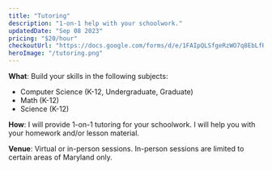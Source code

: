 ```yaml
---
title: "Tutoring"
description: "1-on-1 help with your schoolwork."
updatedDate: "Sep 08 2023"
pricing: "$20/hour"
checkoutUrl: "https://docs.google.com/forms/d/e/1FAIpQLSfgeRzWO7q8EbLfRnxCsOokfZKd2Bf4umRllMhKNWnxgFPbfA/viewform?usp=pp_url&entry.927973310=Tutoring"
heroImage: "/tutoring.png"
---
```


**What**: Build your skills in the following subjects:
- Computer Science (K-12, Undergraduate, Graduate)
- Math (K-12)
- Science (K-12)

**How**: I will provide 1-on-1 tutoring for your schoolwork. I will help you with your homework and/or lesson material.

**Venue**: Virtual or in-person sessions. In-person sessions are limited to certain areas of Maryland only.
